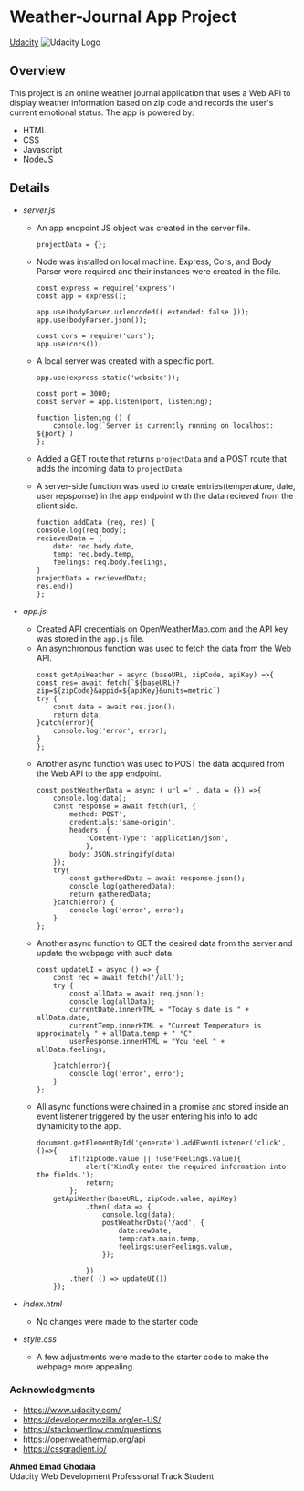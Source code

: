 # Weather-Journal App Project

[Udacity](https://www.udacity.com/)
![Udacity Logo](https://upload.wikimedia.org/wikipedia/commons/3/3b/Udacity_logo.png)

## Overview
This project is an online weather journal application that uses a Web API to display weather information based on zip code and records the user's current emotional status.
The app is powered by:

   * HTML
   * CSS
   * Javascript
   * NodeJS

## Details

* _server.js_

     * An app endpoint JS object was created in the server file.
        ```
        projectData = {};
        ```

     * Node was installed on local machine. Express, Cors, and Body Parser were required and their instances were created in the file.
        ```
        const express = require('express')
        const app = express();

        app.use(bodyParser.urlencoded({ extended: false }));
        app.use(bodyParser.json());

        const cors = require('cors');
        app.use(cors());
        ```

     * A local server was created with a specific port.
        ```
        app.use(express.static('website'));

        const port = 3000;
        const server = app.listen(port, listening);

        function listening () {
            console.log(`Server is currently running on localhost: ${port}`)
        };
        ```

     * Added a GET route that returns `projectData` and a POST route that adds the incoming data to `projectData`.
     * A server-side function was used to create entries(temperature, date, user repsponse) in the app endpoint with the data recieved from the client side.
        ```
        function addData (req, res) {
        console.log(req.body);
        recievedData = {
            date: req.body.date,
            temp: req.body.temp,
            feelings: req.body.feelings,
        }
        projectData = recievedData;
        res.end()
        };
        ```

* _app.js_

     * Created API credentials on OpenWeatherMap.com and the API key was stored in the `app.js` file.
     * An asynchronous function was used to fetch the data from the Web API.
        ```
        const getApiWeather = async (baseURL, zipCode, apiKey) =>{
        const res= await fetch(`${baseURL}?zip=${zipCode}&appid=${apiKey}&units=metric`)
        try {
            const data = await res.json();
            return data;
        }catch(error){
            console.log('error', error);
        }
        };
        ```
     * Another async function was used to POST the data acquired from the Web API to the app endpoint.
        ```
        const postWeatherData = async ( url ='', data = {}) =>{
            console.log(data);
            const response = await fetch(url, {
                method:'POST',
                credentials:'same-origin',
                headers: {
                    'Content-Type': 'application/json',
                    },
                body: JSON.stringify(data)
            });
            try{
                const gatheredData = await response.json();
                console.log(gatheredData);
                return gatheredData;
            }catch(error) {
                console.log('error', error);
            }
        };
        ```
     * Another async function to GET the desired data from the server and update the webpage with such data.
        ```
        const updateUI = async () => {
            const req = await fetch('/all');
            try {
                const allData = await req.json();
                console.log(allData);
                currentDate.innerHTML = "Today's date is " + allData.date;
                currentTemp.innerHTML = "Current Temperature is approximately " + allData.temp + " °C";
                userResponse.innerHTML = "You feel " + allData.feelings;

            }catch(error){
                console.log('error', error);
            }
        };
        ```
     * All async functions were chained in a promise and stored inside an event listener triggered by the user entering his info to add dynamicity to the app.
        ```
        document.getElementById('generate').addEventListener('click', ()=>{
                if(!zipCode.value || !userFeelings.value){
                    alert('Kindly enter the required information into the fields.');
                    return;
                };
            getApiWeather(baseURL, zipCode.value, apiKey)
                    .then( data => {
                        console.log(data);
                        postWeatherData('/add', {
                            date:newDate,
                            temp:data.main.temp,
                            feelings:userFeelings.value,
                        });

                    })
                .then( () => updateUI())
            });
        ```

* _index.html_

     * No changes were made to the starter code

* _style.css_

     * A few adjustments were made to the starter code to make the webpage more appealing.


### Acknowledgments

   * https://www.udacity.com/
   * https://developer.mozilla.org/en-US/
   * https://stackoverflow.com/questions
   * https://openweathermap.org/api
   * https://cssgradient.io/


**Ahmed Emad Ghodaia**  
Udacity Web Development Professional Track Student

